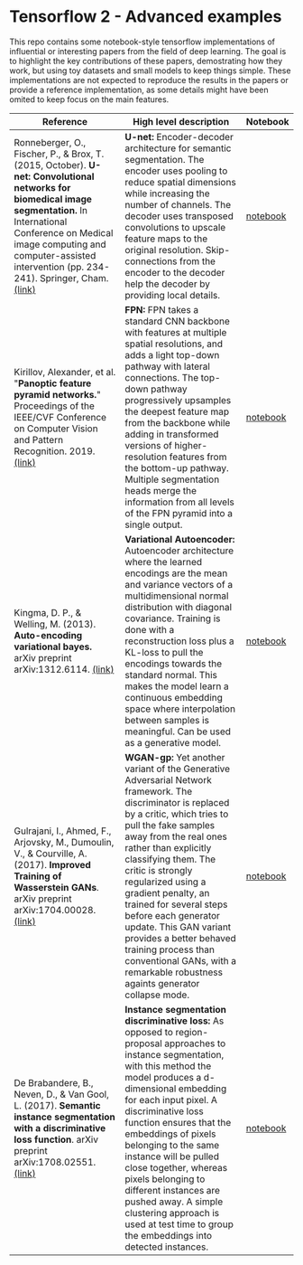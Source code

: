 # Tensorflow 2 - Advanced examples

This repo contains some notebook-style tensorflow implementations of influential or interesting papers from the field of deep learning. The goal is to highlight the key contributions of these papers, demostrating how they work, but using toy datasets and small models to keep things simple. These implementations are not expected to reproduce the results in the papers or provide a reference implementation, as some details might have been omited to keep focus on the main features.

| Reference | High level description | Notebook
| ------------- |-------------|-------------| 
| Ronneberger, O., Fischer, P., & Brox, T. (2015, October). **U-net: Convolutional networks for biomedical image segmentation.** In International Conference on Medical image computing and computer-assisted intervention (pp. 234-241). Springer, Cham. [(link)](https://link.springer.com/chapter/10.1007/978-3-319-24574-4_28) | **U-net:** Encoder-decoder architecture for semantic segmentation. The encoder uses pooling to reduce spatial dimensions while increasing the number of channels. The decoder uses transposed convolutions to upscale feature maps to the original resolution. Skip-connections from the encoder to the decoder help the decoder by providing local details. | [notebook](https://github.com/lopeLH/tf2-advanced-examples/blob/master/notebooks/Unet.ipynb) |
| Kirillov, Alexander, et al. "**Panoptic feature pyramid networks.**" Proceedings of the IEEE/CVF Conference on Computer Vision and Pattern Recognition. 2019. [(link)](https://arxiv.org/pdf/1901.02446.pdf) | **FPN:** FPN takes a standard CNN backbone with features at multiple spatial resolutions, and adds a light top-down pathway with lateral connections. The top-down pathway progressively upsamples the deepest feature map from the backbone while adding in transformed versions of higher-resolution features from the bottom-up pathway. Multiple segmentation heads merge the information from all levels of the FPN pyramid into a single output. | [notebook](https://github.com/lopeLH/tf2-advanced-examples/blob/master/notebooks/FPN.ipynb) | 
| Kingma, D. P., & Welling, M. (2013). **Auto-encoding variational bayes.** arXiv preprint arXiv:1312.6114. [(link)](https://arxiv.org/abs/1312.6114v10) | **Variational Autoencoder:** Autoencoder architecture where the learned encodings are the mean and variance vectors of a multidimensional normal distribution with diagonal covariance. Training is done with a reconstruction loss plus a KL-loss to pull the encodings towards the standard normal. This makes the model learn a continuous embedding space where interpolation between samples is meaningful. Can be used as a generative model.| [notebook](https://github.com/lopeLH/tf2-advanced-examples/blob/master/notebooks/VAE.ipynb) | 
|  Gulrajani, I., Ahmed, F., Arjovsky, M., Dumoulin, V., & Courville, A. (2017). **Improved Training of Wasserstein GANs**. arXiv preprint arXiv:1704.00028. [(link)](https://arxiv.org/abs/1704.00028) | **WGAN-gp:** Yet another variant of the Generative Adversarial Network framework. The discriminator is replaced by a critic, which tries to pull the fake samples away from the real ones rather than explicitly classifying them. The critic is strongly regularized using a gradient penalty, an trained for several steps before each generator update. This GAN variant provides a better behaved training process than conventional GANs, with a remarkable robustness againts generator collapse mode. | [notebook](https://github.com/lopeLH/tf2-advanced-examples/blob/master/notebooks/WGAN-gp.ipynb) | 
|  De Brabandere, B., Neven, D., & Van Gool, L. (2017). **Semantic instance segmentation with a discriminative loss function**. arXiv preprint arXiv:1708.02551. [(link)](https://arxiv.org/abs/1708.02551) | **Instance segmentation discriminative loss:** As opposed to region-proposal approaches to instance segmentation, with this method the model produces a d-dimensional embedding for each input pixel. A discriminative loss function ensures that the embeddings of pixels belonging to the same instance will be pulled close together, whereas pixels belonging to different instances are pushed away. A simple clustering approach is used at test time to group the embeddings into detected instances. | [notebook](https://github.com/lopeLH/tf2-advanced-examples/blob/master/notebooks/Unet_instance_seg.ipynb) | 
